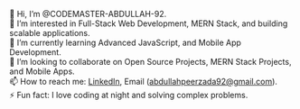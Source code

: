 
👋 Hi, I’m @CODEMASTER-ABDULLAH-92.  
👀 I’m interested in Full-Stack Web Development, MERN Stack, and building scalable applications.  
🌱 I’m currently learning Advanced JavaScript, and Mobile App Development.  
💞️ I’m looking to collaborate on Open Source Projects, MERN Stack Projects, and Mobile Apps.  
📫 How to reach me: [LinkedIn](https://www.linkedin.com/in/muhammad-abdullah-671bb7322/), Email (abdullahpeerzada92@gmail.com).  
⚡ Fun fact: I love coding at night and solving complex problems.
